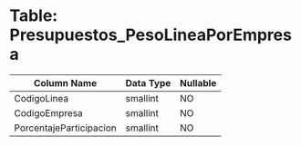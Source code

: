 # Table: Presupuestos_PesoLineaPorEmpresa

| Column Name | Data Type | Nullable |
|-------------|-----------|----------|
| CodigoLinea | smallint | NO |
| CodigoEmpresa | smallint | NO |
| PorcentajeParticipacion | smallint | NO |
